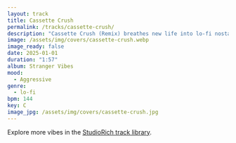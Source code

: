 ```yaml
---
layout: track
title: Cassette Crush
permalink: /tracks/cassette-crush/
description: "Cassette Crush (Remix) breathes new life into lo-fi nostalgia. Dreamy guitars mingle with vintage synths and mellow drums, all wrapped in a soft crackle. The remix brings a slightly brighter lift while keeping that faded memory feel intact."
image: /assets/img/covers/cassette-crush.webp
image_ready: false
date: 2025-01-01
duration: "1:57"
album: Stranger Vibes
mood:
  - Aggressive
genre:
  - lo-fi
bpm: 144
key: C
image_jpg: /assets/img/covers/cassette-crush.jpg
---
```


Explore more vibes in the [StudioRich track library](/tracks/).
